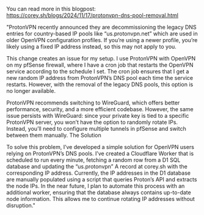 You can read more in this blogpost:
https://corey.sh/blogs/2024/11/17/protonvpn-dns-pool-removal.html

"ProtonVPN recently announced they are decommissioning the legacy DNS entries for country-based IP pools like “us.protonvpn.net” which are used in older OpenVPN configuration profiles. If you’re using a newer profile, you’re likely using a fixed IP address instead, so this may not apply to you.

This change creates an issue for my setup. I use ProtonVPN with OpenVPN on my pfSense firewall, where I have a cron job that restarts the OpenVPN service according to the schedule I set. The cron job ensures that I get a new random IP address from ProtonVPN’s DNS pool each time the service restarts. However, with the removal of the legacy DNS pools, this option is no longer available.

ProtonVPN recommends switching to WireGuard, which offers better performance, security, and a more efficient codebase. However, the same issue persists with WireGuard: since your private key is tied to a specific ProtonVPN server, you won’t have the option to randomly rotate IPs. Instead, you’ll need to configure multiple tunnels in pfSense and switch between them manually.
The Solution

To solve this problem, I’ve developed a simple solution for OpenVPN users relying on ProtonVPN’s DNS pools. I’ve created a Cloudflare Worker that is scheduled to run every minute, fetching a random row from a D1 SQL database and updating the “us.protonvpn” A record at corey.sh with the corresponding IP address. Currently, the IP addresses in the D1 database are manually populated using a script that queries Proton’s API and extracts the node IPs. In the near future, I plan to automate this process with an additional worker, ensuring that the database always contains up-to-date node information. This allows me to continue rotating IP addresses without disruption."
